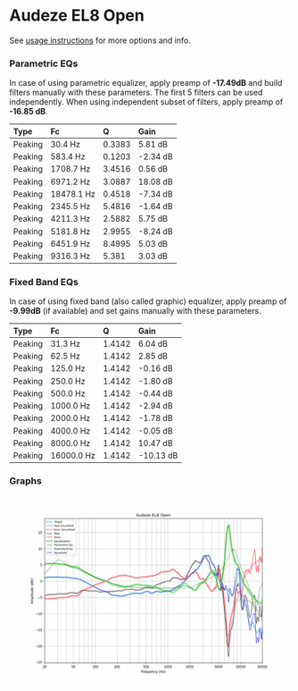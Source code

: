 # Audeze EL8 Open
See [usage instructions](https://github.com/jaakkopasanen/AutoEq#usage) for more options and info.

### Parametric EQs
In case of using parametric equalizer, apply preamp of **-17.49dB** and build filters manually
with these parameters. The first 5 filters can be used independently.
When using independent subset of filters, apply preamp of **-16.85 dB**.

| Type    | Fc         |      Q | Gain     |
|:--------|:-----------|:-------|:---------|
| Peaking | 30.4 Hz    | 0.3383 | 5.81 dB  |
| Peaking | 583.4 Hz   | 0.1203 | -2.34 dB |
| Peaking | 1708.7 Hz  | 3.4516 | 0.56 dB  |
| Peaking | 6971.2 Hz  | 3.0887 | 18.08 dB |
| Peaking | 18478.1 Hz | 0.4518 | -7.34 dB |
| Peaking | 2345.5 Hz  | 5.4816 | -1.64 dB |
| Peaking | 4211.3 Hz  | 2.5882 | 5.75 dB  |
| Peaking | 5181.8 Hz  | 2.9955 | -8.24 dB |
| Peaking | 6451.9 Hz  | 8.4995 | 5.03 dB  |
| Peaking | 9316.3 Hz  | 5.381  | 3.03 dB  |

### Fixed Band EQs
In case of using fixed band (also called graphic) equalizer, apply preamp of **-9.99dB**
(if available) and set gains manually with these parameters.

| Type    | Fc         |      Q | Gain      |
|:--------|:-----------|:-------|:----------|
| Peaking | 31.3 Hz    | 1.4142 | 6.04 dB   |
| Peaking | 62.5 Hz    | 1.4142 | 2.85 dB   |
| Peaking | 125.0 Hz   | 1.4142 | -0.16 dB  |
| Peaking | 250.0 Hz   | 1.4142 | -1.80 dB  |
| Peaking | 500.0 Hz   | 1.4142 | -0.44 dB  |
| Peaking | 1000.0 Hz  | 1.4142 | -2.94 dB  |
| Peaking | 2000.0 Hz  | 1.4142 | -1.78 dB  |
| Peaking | 4000.0 Hz  | 1.4142 | -0.05 dB  |
| Peaking | 8000.0 Hz  | 1.4142 | 10.47 dB  |
| Peaking | 16000.0 Hz | 1.4142 | -10.13 dB |

### Graphs
![](./Audeze%20EL8%20Open.png)